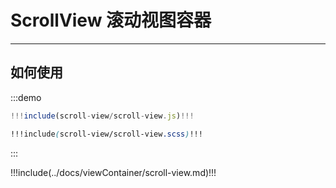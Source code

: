 # ScrollView 滚动视图容器

---

## 如何使用

:::demo
```jsx
!!!include(scroll-view/scroll-view.js)!!!
```

```scss
!!!include(scroll-view/scroll-view.scss)!!!
```
:::

!!!include(../docs/viewContainer/scroll-view.md)!!!
